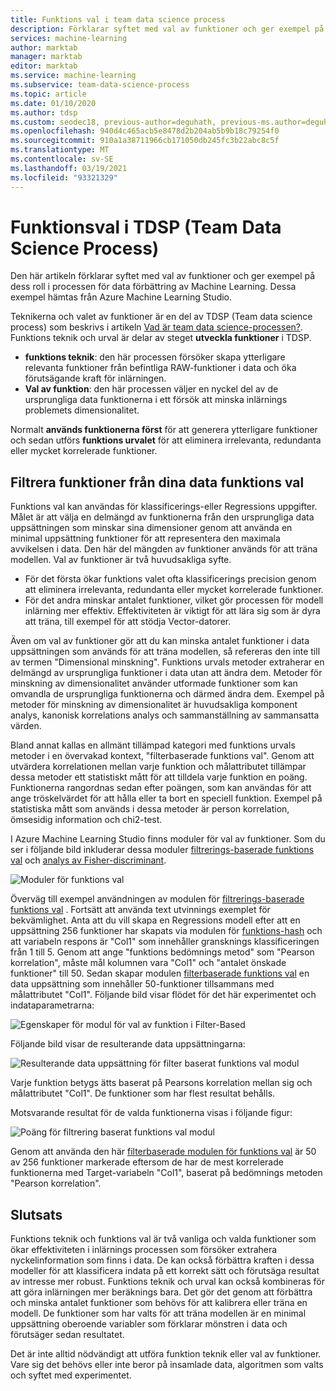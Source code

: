 ```yaml
---
title: Funktions val i team data science process
description: Förklarar syftet med val av funktioner och ger exempel på deras roll i data förbättrings processen för Machine Learning.
services: machine-learning
author: marktab
manager: marktab
editor: marktab
ms.service: machine-learning
ms.subservice: team-data-science-process
ms.topic: article
ms.date: 01/10/2020
ms.author: tdsp
ms.custom: seodec18, previous-author=deguhath, previous-ms.author=deguhath
ms.openlocfilehash: 940d4c465acb5e8478d2b204ab5b9b18c79254f0
ms.sourcegitcommit: 910a1a38711966cb171050db245fc3b22abc8c5f
ms.translationtype: MT
ms.contentlocale: sv-SE
ms.lasthandoff: 03/19/2021
ms.locfileid: "93321329"
---
```

# <a name="feature-selection-in-the-team-data-science-process-tdsp"></a>Funktionsval i TDSP (Team Data Science Process)
Den här artikeln förklarar syftet med val av funktioner och ger exempel på dess roll i processen för data förbättring av Machine Learning. Dessa exempel hämtas från Azure Machine Learning Studio.

Teknikerna och valet av funktioner är en del av TDSP (Team data science process) som beskrivs i artikeln [Vad är team data science-processen?](overview.md). Funktions teknik och urval är delar av steget **utveckla funktioner** i TDSP.

* **funktions teknik**: den här processen försöker skapa ytterligare relevanta funktioner från befintliga RAW-funktioner i data och öka förutsägande kraft för inlärningen.
* **Val av funktion**: den här processen väljer en nyckel del av de ursprungliga data funktionerna i ett försök att minska inlärnings problemets dimensionalitet.

Normalt **används funktionerna först** för att generera ytterligare funktioner och sedan utförs **funktions urvalet** för att eliminera irrelevanta, redundanta eller mycket korrelerade funktioner.

## <a name="filter-features-from-your-data---feature-selection"></a>Filtrera funktioner från dina data funktions val
Funktions val kan användas för klassificerings-eller Regressions uppgifter. Målet är att välja en delmängd av funktionerna från den ursprungliga data uppsättningen som minskar sina dimensioner genom att använda en minimal uppsättning funktioner för att representera den maximala avvikelsen i data. Den här del mängden av funktioner används för att träna modellen. Val av funktioner är två huvudsakliga syfte.

* För det första ökar funktions valet ofta klassificerings precision genom att eliminera irrelevanta, redundanta eller mycket korrelerade funktioner.
* För det andra minskar antalet funktioner, vilket gör processen för modell inlärning mer effektiv. Effektiviteten är viktigt för att lära sig som är dyra att träna, till exempel för att stödja Vector-datorer.

Även om val av funktioner gör att du kan minska antalet funktioner i data uppsättningen som används för att träna modellen, så refereras den inte till av termen "Dimensional minskning". Funktions urvals metoder extraherar en delmängd av ursprungliga funktioner i data utan att ändra dem.  Metoder för minskning av dimensionalitet använder utformade funktioner som kan omvandla de ursprungliga funktionerna och därmed ändra dem. Exempel på metoder för minskning av dimensionalitet är huvudsakliga komponent analys, kanonisk korrelations analys och sammanställning av sammansatta värden.

Bland annat kallas en allmänt tillämpad kategori med funktions urvals metoder i en övervakad kontext, "filterbaserade funktions val". Genom att utvärdera korrelationen mellan varje funktion och målattributet tillämpar dessa metoder ett statistiskt mått för att tilldela varje funktion en poäng. Funktionerna rangordnas sedan efter poängen, som kan användas för att ange tröskelvärdet för att hålla eller ta bort en speciell funktion. Exempel på statistiska mått som används i dessa metoder är person korrelation, ömsesidig information och chi2-test.

I Azure Machine Learning Studio finns moduler för val av funktioner. Som du ser i följande bild inkluderar dessa moduler [filtrerings-baserade funktions val][filter-based-feature-selection] och [analys av Fisher-discriminant][fisher-linear-discriminant-analysis].

![Moduler för funktions val](./media/select-features/feature-Selection.png)

Överväg till exempel användningen av modulen för [filtrerings-baserade funktions val][filter-based-feature-selection] . Fortsätt att använda text utvinnings exemplet för bekvämlighet. Anta att du vill skapa en Regressions modell efter att en uppsättning 256 funktioner har skapats via modulen för [funktions-hash][feature-hashing] och att variabeln respons är "Col1" som innehåller gransknings klassificeringen från 1 till 5. Genom att ange "funktions bedömnings metod" som "Pearson korrelation", måste mål kolumnen vara "Col1" och "antalet önskade funktioner" till 50. Sedan skapar modulen [filterbaserade funktions val][filter-based-feature-selection] en data uppsättning som innehåller 50-funktioner tillsammans med målattributet "Col1". Följande bild visar flödet för det här experimentet och indataparametrarna:

![Egenskaper för modul för val av funktion i Filter-Based](./media/select-features/feature-Selection1.png)

Följande bild visar de resulterande data uppsättningarna:

![Resulterande data uppsättning för filter baserat funktions val modul](./media/select-features/feature-Selection2.png)

Varje funktion betygs ätts baserat på Pearsons korrelation mellan sig och målattributet "Col1". De funktioner som har flest resultat behålls.

Motsvarande resultat för de valda funktionerna visas i följande figur:

![Poäng för filtrering baserat funktions val modul](./media/select-features/feature-Selection3.png)

Genom att använda den här [filterbaserade modulen för funktions val][filter-based-feature-selection] är 50 av 256 funktioner markerade eftersom de har de mest korrelerade funktionerna med Target-variabeln "Col1", baserat på bedömnings metoden "Pearson korrelation".

## <a name="conclusion"></a>Slutsats
Funktions teknik och funktions val är två vanliga och valda funktioner som ökar effektiviteten i inlärnings processen som försöker extrahera nyckelinformation som finns i data. De kan också förbättra kraften i dessa modeller för att klassificera indata på ett korrekt sätt och förutsäga resultat av intresse mer robust. Funktions teknik och urval kan också kombineras för att göra inlärningen mer beräknings bara. Det gör det genom att förbättra och minska antalet funktioner som behövs för att kalibrera eller träna en modell. De funktioner som har valts för att träna modellen är en minimal uppsättning oberoende variabler som förklarar mönstren i data och förutsäger sedan resultatet.

Det är inte alltid nödvändigt att utföra funktion teknik eller val av funktioner. Vare sig det behövs eller inte beror på insamlade data, algoritmen som valts och syftet med experimentet.

<!-- Module References -->
[feature-hashing]: /azure/machine-learning/studio-module-reference/feature-hashing
[filter-based-feature-selection]: /previous-versions/azure/dn905854(v=azure.100)
[fisher-linear-discriminant-analysis]: /azure/machine-learning/studio-module-reference/fisher-linear-discriminant-analysis